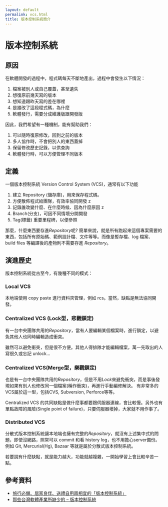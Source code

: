 ```yaml
---
layout: default
permalink: vcs.html
title: 版本控制系統簡介
---
```


# 版本控制系統

## 原因

在軟體開發的過程中，程式碼每天不斷地產出，過程中會發生以下情況：

1. 檔案被別人或自己覆蓋，甚至遺失
2. 想復原前幾天寫的版本
3. 想知道跟昨天寫的差在哪裡
4. 是誰改了這段程式碼，為什麼
5. 軟體發行，需要分成維護版跟開發版

因此，我們希望有一種機制，能有幫助我們：

1. 可以隨時復原修改，回到之前的版本
2. 多人協作時，不會把別人的東西蓋掉
3. 保留修改歷史記錄，以供查詢
4. 軟體發行時，可以方便管理不同版本

## 定義

一個版本控制系統 Version Control System (VCS)，通常有以下功能

1. 建立 Repository (儲存庫)，用來保存程式碼。
2. 方便散佈程式給團隊，有效率協同開發 z
3. 記錄誰改變什麼、在什麼時候、因為什麼原因 z
4. Branch(分支)，可因不同情境分開開發
5. Tag(標籤) 重要里程碑，以便參照

那麼，什麼東西要存進*Repository*呢? 簡單來說，就是所有跑起來這個專案需要的東西，包括所有原始碼、範例設計檔、文件等等。而像是暫存檔、log 檔案、build files 等編譯後的產物則不需要存進 *Repository*。

## 演進歷史

版本控制系統從古至今，有幾種不同的模式：

### Local VCS

本地端使用 copy paste 進行資料夾管理，例如 rcs。當然，缺點是無法協同開發。

### Centralized VCS (Lock型，悲觀鎖定)

有一台中央團隊共用的*Repository*，當有人要編輯某個檔案時，進行鎖定，以避免其他人也同時編輯造成衝突。

雖然可以避免衝突，但是很不方便。其他人得排隊才能編輯檔案，萬一先取出的人寫很久或忘記 unlock...

### Centralized VCS(Merge型，樂觀鎖定)

也是有一台中央團隊共用的*Repository*，但是不用*Lock*來避免衝突，而是事後發現如果有別人也修改同一個檔案(稱作衝突)，再進行手動編修解決。
有非常多的VCS屬於這一型，包括CVS, Subversion, Perforce等等。

Centralized VCS 的共同缺點是做什麼事都要跟伺服器連線，會比較慢。另外也有單點故障的風險(Single point of failure)，只要伺服器壞掉，大家就不用作事了。

### Distributed VCS

分散式版本控制系統讓本地端也擁有完整的*Repository*，就沒有上述集中式的問題，即使沒網路，照常可以 commit 和看 history log，也不用擔心server備份。
例如 Git, Mercurial(Hg), Bazaar 等就是屬於分散式版本控制系統。

若要說有什麼缺點，就是能力越大，功能就越複雜，一開始學習上會比較辛苦一點。

## 參考資料

* [旅行必備、居家良伴、送禮自用兩相宜的「版本控制系統」](http://jedi.org/blog/archives/004784.html)
* [那些台灣軟體產業所缺少的 – 版本控制系統](http://blog.ez2learn.com/2011/10/20/taiwan-software-lacking-of-vcs/)

